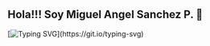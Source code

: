 ## Hola!!! Soy Miguel Angel Sanchez P. 👋

[![Typing SVG](https://readme-typing-svg.demolab.com?font=Fira+Code&pause=1000&width=435&lines=Convertir+ideas+en+experiencias+interactivas+y+funcionales.)](https://git.io/typing-svg)

<!--
**Migeuskz/Migeuskz** is a ✨ _special_ ✨ repository because its `README.md` (this file) appears on your GitHub profile.

Here are some ideas to get you started:

- 🔭 I’m currently working on ...
- 🌱 I’m currently learning ...
- 👯 I’m looking to collaborate on ...
- 🤔 I’m looking for help with ...
- 💬 Ask me about ...
- 📫 How to reach me: ...
- 😄 Pronouns: ...
- ⚡ Fun fact: ...
-->

